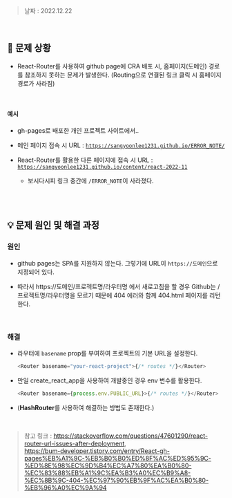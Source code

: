 > 날짜 : 2022.12.22

<br />

## 🚨 문제 상황

- React-Router를 사용하여 github page에 CRA 배포 시, 홈페이지(도메인) 경로를 참조하지 못하는 문제가 발생한다. (Routing으로 연결된 링크 클릭 시 홈페이지 경로가 사라짐)

<br />

#### 예시

- gh-pages로 배포한 개인 프로젝트 사이트에서..

- 메인 페이지 접속 시 URL : <code>https://sangyoonlee1231.github.io/ERROR_NOTE/</code>

- React-Router를 활용한 다른 페이지에 접속 시 URL : <code>https://sangyoonlee1231.github.io/content/react-2022-11</code>

  - 보시다시피 링크 중간에 <code>/ERROR_NOTE</code>이 사라졌다.

<br /><br />

## 💡 문제 원인 및 해결 과정

### <strong>원인</strong>

- github pages는 SPA를 지원하지 않는다. 그렇기에 URL이 <code>https://도메인</code>으로 지정되어 있다.

- 따라서 https://도메인/프로젝트명/라우터명 에서 새로고침을 할 경우 Github는 /프로젝트명/라우터명을 모르기 때문에 404 에러와 함께 404.html 페이지를 리턴한다.

<br />

### <strong>해결</strong>

- 라우터에 <code>basename</code> prop를 부여하여 프로젝트의 기본 URL을 설정한다.

  ```js
  <Router basename="your-react-project">{/* routes */}</Router>
  ```

- 만일 create_react_app을 사용하여 개발중인 경우 env 변수를 활용한다.

  ```js
  <Router basename={process.env.PUBLIC_URL}>{/* routes */}</Router>
  ```

- (<strong>HashRouter</strong>를 사용하여 해결하는 방법도 존재한다.)

<br />

> 참고 링크 : https://stackoverflow.com/questions/47601290/react-router-url-issues-after-deployment,  
> https://bum-developer.tistory.com/entry/React-gh-pages%EB%A1%9C-%EB%B0%B0%ED%8F%AC%ED%95%9C-%ED%8E%98%EC%9D%B4%EC%A7%80%EA%B0%80-%EC%83%88%EB%A1%9C%EA%B3%A0%EC%B9%A8-%EC%8B%9C-404-%EC%97%90%EB%9F%AC%EA%B0%80-%EB%96%A0%EC%9A%94

<br /><br />
